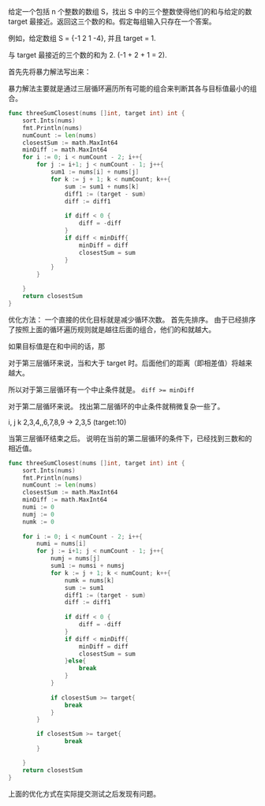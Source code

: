 
给定一个包括 n 个整数的数组 S，找出 S 中的三个整数使得他们的和与给定的数 target 最接近。返回这三个数的和。假定每组输入只存在一个答案。

例如，给定数组 S = {-1 2 1 -4}, 并且 target = 1.

与 target 最接近的三个数的和为 2. (-1 + 2 + 1 = 2).


首先先将暴力解法写出来：

暴力解法主要就是通过三层循环遍历所有可能的组合来判断其各与目标值最小的组合。

```go
func threeSumClosest(nums []int, target int) int {
	sort.Ints(nums)
	fmt.Println(nums)
	numCount := len(nums)
	closestSum := math.MaxInt64
	minDiff := math.MaxInt64
	for i := 0; i < numCount - 2; i++{
		for j := i+1; j < numCount - 1; j++{
            sum1 := nums[i] + nums[j]
			for k := j + 1; k < numCount; k++{
                sum := sum1 + nums[k]
                diff1 := (target - sum) 
                diff := diff1
                
				if diff < 0 {
					diff = -diff
                }
				if diff < minDiff{
					minDiff = diff
					closestSum = sum
				}
			}
        }

	}
	return closestSum
}
```

优化方法：
一个直接的优化目标就是减少循环次数。
首先先排序。
由于已经排序了按照上面的循环遍历规则就是越往后面的组合，他们的和就越大。

如果目标值是在和中间的话，那

对于第三层循环来说，当和大于 target 时。后面他们的距离（即相差值）将越来越大。

所以对于第三层循环有一个中止条件就是。 `diff >= minDiff`

对于第二层循环来说。 找出第二层循环的中止条件就稍微复杂一些了。

i,  j  k
2,3,4,,6,7,8,9 -> 2,3,5 (target:10)



当第三层循环结束之后。 说明在当前的第二层循环的条件下，已经找到三数和的相近值。

```go
func threeSumClosest(nums []int, target int) int {
	sort.Ints(nums)
	fmt.Println(nums)
	numCount := len(nums)
	closestSum := math.MaxInt64
    minDiff := math.MaxInt64
    numi := 0
    numj := 0
    numk := 0
   
	for i := 0; i < numCount - 2; i++{
        numi = nums[i]
		for j := i+1; j < numCount - 1; j++{
            numj = nums[j]
            sum1 := numsi + numsj
			for k := j + 1; k < numCount; k++{
                numk = nums[k]
                sum := sum1 
                diff1 := (target - sum) 
                diff := diff1
                
				if diff < 0 {
					diff = -diff
                }
				if diff < minDiff{
					minDiff = diff
					closestSum = sum
				}else{
                    break
                }
            }
            
            if closestSum >= target{
                break
            }
        }

        if closestSum >= target{
                break
        }

	}
	return closestSum
}
```

上面的优化方式在实际提交测试之后发现有问题。

